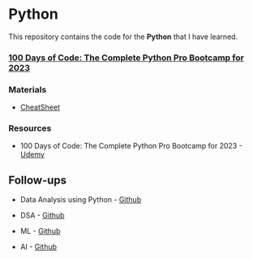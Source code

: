 # Python

This repository contains the code for the **Python** that I have learned.

### [100 Days of Code: The Complete Python Pro Bootcamp for 2023](./archive/README.md)

### Materials

* [CheatSheet](./archive/CheatSheet.pdf)

### Resources 

* 100 Days of Code: The Complete Python Pro Bootcamp for 2023 - [Udemy](https://www.udemy.com/course/100-days-of-code/)

## Follow-ups

- Data Analysis using Python - [Github](https://github.com/Pro-Start/dataAnalysis-Python)

- DSA - [Github](https://github.com/Pro-Start/DSA)

- ML - [Github](https://github.com/Pro-Start/ML)

- AI - [Github](https://github.com/Pro-Start/AI)